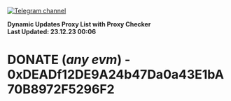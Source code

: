 [![Telegram channel](https://img.shields.io/endpoint?url=https://runkit.io/damiankrawczyk/telegram-badge/branches/master?url=https://t.me/n4z4v0d)](https://t.me/n4z4v0d) 

**Dynamic Updates Proxy List with Proxy Checker**  
**Last Updated: 23.12.23 00:06**

# DONATE (_any evm_) - 0xDEADf12DE9A24b47Da0a43E1bA70B8972F5296F2
